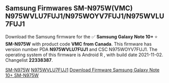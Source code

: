 <h2>Samsung Firmwares SM-N975W(VMC) N975WVLU7FUJ1/N975WOYV7FUJ1/N975WVLU7FUJ1</h2>
Download the Samsung firmware for the ✅ <strong>Samsung Galaxy Note 10+ </strong> ⭐ <strong>SM-N975W</strong> with product code <strong>VMC</strong> <strong> from Canada</strong>. This firmware has version number PDA <strong>N975WVLU7FUJ1</strong> and CSC N975WOYV7FUJ1. The operating system of this firmware is Android R , with build date 2021-11-02. Changelist <strong>22338387</strong>.


[SM-N975W](https://samfirm.shop/samsung/model/SM-N975W)
[N975WVLU7FUJ1](https://samfirm.shop/samsung/pda/N975WVLU7FUJ1)
[Download Firmware Samsung Galaxy Note 10+ SM-N975W](https://samfirm.shop/samsung/firmware/470620)
